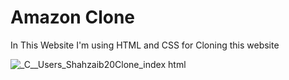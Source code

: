 <h1>Amazon Clone</h1>

<p>In This Website I'm using HTML and CSS for Cloning this website</p>

![_C__Users_Shahzaib20Clone_index html](https://github.com/ABDUL-REHMAN345/Amazon-Clone/assets/113343795/ca1bf9e7-a7fd-4202-9714-9e6f4100c42a)
